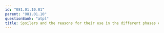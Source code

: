 ```yaml
---
id: "081.01.10.01"
parent: "081.01.10"
questionBank: "atpl"
title: Spoilers and the reasons for their use in the different phases of flight
---
```

